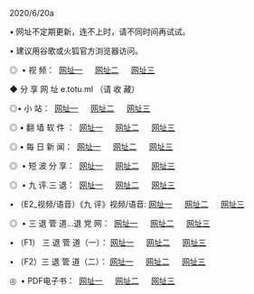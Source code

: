 <p>2020/6/20a
<p>• 网址不定期更新，连不上时，请不同时间再试试。
<p>• 建议用谷歌或火狐官方浏览器访问。
<p>◎  • 视 频： 
<a href="http://ecj.csso.cam/" target="_blank">网址一</a> 　 
<a href="http://ebj.csso.cam/" target="_blank">网址二</a> 　 
<a href="http://eaj.csso.cam/b.html" target="_blank">网址三</a>

<p>◆ 分 享 网 址  e.totu.ml   （请 收 藏） </p>

<p>◎•  小 站：  
<a href="http://ecj.csso.cam/f.html" target="_blank">网址一</a> 　 
<a href="http://ebj.csso.cam/h.html" target="_blank">网址二</a> 　 
<a href="http://eaj.csso.cam/k/" target="_blank">网址三</a></p><p>

<p>◎  • 翻 墙 软 件 ：  
<a href="http://ecj.csso.cam/ff/" target="_blank">网址一</a> 　 
<a href="http://ebj.csso.cam/s/read/a1_nd.html" target="_blank">网址二</a> 　 
<a href="http://eaj.csso.cam/ff/index.html" target="_blank">网址三</a></p>
<p>◎  • 每 日 新 闻：  
<a href="http://ecj.csso.cam/day/" target="_blank">网址一</a> 　 
<a href="http://ebj.csso.cam/day/" target="_blank">网址二</a> 　 
<a href="http://eaj.csso.cam/day/index.html" target="_blank">网址三</a></p>
<p>◎   • 短 波 分 享：  
<a href="http://ecj.csso.cam/h/" target="_blank">网址一</a> 　 
<a href="http://eaj.csso.cam/h/" target="_blank">网址二</a> 　 
<a href="http://ebj.csso.cam/h/index.html" target="_blank">网址三</a></p>
<p>◎   • 九 评.三 退：  
<a href="http://ecj.csso.cam/t/" target="_blank">网址一</a> 　 
<a href="http://eaj.csso.cam/v2/index.html" target="_blank">网址二</a> 　 
<a href="http://ebj.csso.cam/tt/index.html" target="_blank">网址三</a> 　</p>
<p>  • （E2_视频/语音）《九 评》视频/语音: 
<a href="http://ecj.csso.cam/7738.html" target="_blank">网址一</a> 　 
<a href="http://eaj.csso.cam/7614.html" target="_blank">网址二</a> 　 
<a href="http://ebj.csso.cam/7633.html" target="_blank">网址三</a></p>
<p>◎   • 三 退 管 道...退 党 网：  
<a href="http://ecj.csso.cam/go/td1.html" target="_blank">网址一</a> 　 
<a href="http://eaj.csso.cam/go/td2.html" target="_blank">网址二</a> 　 
<a href="http://ebj.csso.cam/go/td3.html" target="_blank">网址三</a></p>
<p>  • （F1） 三 退 管 道（一）： 
<a href="http://ecj.csso.cam/dd/" target="_blank">网址一</a> 　 
<a href="http://eaj.csso.cam/s/read/a1_tdx.html" target="_blank">网址二</a> 　 
<a href="http://ebj.csso.cam/dd/" target="_blank">网址三</a></p>
<p>  • （F2）三 退 管 道（二）： 
<a href="http://eaj.csso.cam/d/" target="_blank">网址一</a> 　 
<a href="http://ecj.csso.cam/d/index.html" target="_blank">网址二</a> 　 
<a href="http://ebj.csso.cam/d/" target="_blank">网址三</a></p>
<p>◎   • PDF电子书：  
<a href="http://ecj.csso.cam/p/" target="_blank">网址一</a> 　 
<a href="http://ebj.csso.cam/p/index.html" target="_blank">网址二</a> 　 
<a href="http://eaj.csso.cam/p/" target="_blank">网址三</a></p>
